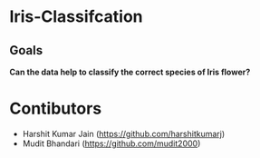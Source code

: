 # Iris-Classifcation

## Goals
**Can the data help to classify the correct species of Iris flower?**

# Contibutors
* Harshit Kumar Jain (https://github.com/harshitkumarj)
* Mudit Bhandari (https://github.com/mudit2000)
